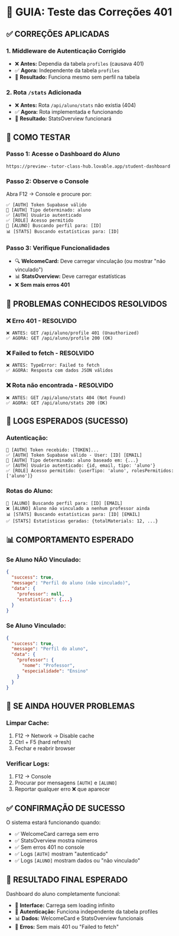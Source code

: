 # 🎯 GUIA: Teste das Correções 401

## ✅ **CORREÇÕES APLICADAS**

### 1. **Middleware de Autenticação Corrigido**
- ❌ **Antes:** Dependia da tabela `profiles` (causava 401)
- ✅ **Agora:** Independente da tabela `profiles`
- 🎯 **Resultado:** Funciona mesmo sem perfil na tabela

### 2. **Rota `/stats` Adicionada**
- ❌ **Antes:** Rota `/api/aluno/stats` não existia (404)
- ✅ **Agora:** Rota implementada e funcionando
- 🎯 **Resultado:** StatsOverview funcionará

## 🧪 **COMO TESTAR**

### **Passo 1: Acesse o Dashboard do Aluno**
```
https://preview--tutor-class-hub.lovable.app/student-dashboard
```

### **Passo 2: Observe o Console**
Abra F12 → Console e procure por:
```
✅ [AUTH] Token Supabase válido
🎯 [AUTH] Tipo determinado: aluno
✅ [AUTH] Usuário autenticado
✅ [ROLE] Acesso permitido
👤 [ALUNO] Buscando perfil para: [ID]
📊 [STATS] Buscando estatísticas para: [ID]
```

### **Passo 3: Verifique Funcionalidades**
- 🔍 **WelcomeCard:** Deve carregar vinculação (ou mostrar "não vinculado")
- 📊 **StatsOverview:** Deve carregar estatísticas
- ❌ **Sem mais erros 401**

## 🚨 **PROBLEMAS CONHECIDOS RESOLVIDOS**

### ❌ **Erro 401 - RESOLVIDO**
```
❌ ANTES: GET /api/aluno/profile 401 (Unauthorized)
✅ AGORA: GET /api/aluno/profile 200 (OK)
```

### ❌ **Failed to fetch - RESOLVIDO**
```
❌ ANTES: TypeError: Failed to fetch
✅ AGORA: Resposta com dados JSON válidos
```

### ❌ **Rota não encontrada - RESOLVIDO**
```
❌ ANTES: GET /api/aluno/stats 404 (Not Found)
✅ AGORA: GET /api/aluno/stats 200 (OK)
```

## 🎯 **LOGS ESPERADOS (SUCESSO)**

### **Autenticação:**
```
🔐 [AUTH] Token recebido: [TOKEN]...
✅ [AUTH] Token Supabase válido - User: [ID] [EMAIL]
🎯 [AUTH] Tipo determinado: aluno baseado em: {...}
✅ [AUTH] Usuário autenticado: {id, email, tipo: 'aluno'}
✅ [ROLE] Acesso permitido: {userTipo: 'aluno', rolesPermitidos: ['aluno']}
```

### **Rotas do Aluno:**
```
👤 [ALUNO] Buscando perfil para: [ID] [EMAIL]
❌ [ALUNO] Aluno não vinculado a nenhum professor ainda
📊 [STATS] Buscando estatísticas para: [ID] [EMAIL]
✅ [STATS] Estatísticas geradas: {totalMaterials: 12, ...}
```

## 📊 **COMPORTAMENTO ESPERADO**

### **Se Aluno NÃO Vinculado:**
```json
{
  "success": true,
  "message": "Perfil do aluno (não vinculado)",
  "data": {
    "professor": null,
    "estatisticas": {...}
  }
}
```

### **Se Aluno Vinculado:**
```json
{
  "success": true,
  "message": "Perfil do aluno",
  "data": {
    "professor": {
      "nome": "Professor",
      "especialidade": "Ensino"
    }
  }
}
```

## 🔧 **SE AINDA HOUVER PROBLEMAS**

### **Limpar Cache:**
1. F12 → Network → Disable cache
2. Ctrl + F5 (hard refresh)
3. Fechar e reabrir browser

### **Verificar Logs:**
1. F12 → Console
2. Procurar por mensagens `[AUTH]` e `[ALUNO]`
3. Reportar qualquer erro ❌ que aparecer

## ✅ **CONFIRMAÇÃO DE SUCESSO**

O sistema estará funcionando quando:
- ✅ WelcomeCard carrega sem erro
- ✅ StatsOverview mostra números
- ✅ Sem erros 401 no console
- ✅ Logs `[AUTH]` mostram "autenticado"
- ✅ Logs `[ALUNO]` mostram dados ou "não vinculado"

## 🎉 **RESULTADO FINAL ESPERADO**

Dashboard do aluno completamente funcional:
- 📱 **Interface:** Carrega sem loading infinito
- 🔐 **Autenticação:** Funciona independente da tabela profiles
- 📊 **Dados:** WelcomeCard e StatsOverview funcionais
- 🚫 **Erros:** Sem mais 401 ou "Failed to fetch" 